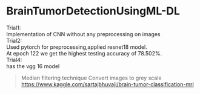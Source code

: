 # BrainTumorDetectionUsingML-DL
Trial1:<br>
Implementation of CNN without any preprocessing on images
<br>
Trial2:<br>
Used pytorch for preprocessing,applied resnet18 model.
<br>
At epoch 122 we get the highest testing accuracy of 78.502%.
<br>
Trial4:<br>
has the vgg 16 model
<br>


> Median filtering technique 
> Convert images to grey scale<br>
> https://www.kaggle.com/sartajbhuvaji/brain-tumor-classification-mri
